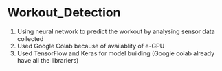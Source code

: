 # Workout_Detection
1. Using neural network to predict the workout by analysing sensor data collected
2. Used Google Colab because of availablity of e-GPU
3. Used TensorFlow and Keras for model building (Google colab already have all the librariers)
